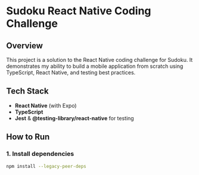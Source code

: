 # Sudoku React Native Coding Challenge

## Overview

This project is a solution to the React Native coding challenge for Sudoku. It demonstrates my ability to build a mobile application from scratch using TypeScript, React Native, and testing best practices.

## Tech Stack

- **React Native** (with Expo)
- **TypeScript**
- **Jest** & **@testing-library/react-native** for testing

## How to Run

### 1. Install dependencies

```bash
npm install --legacy-peer-deps
```
